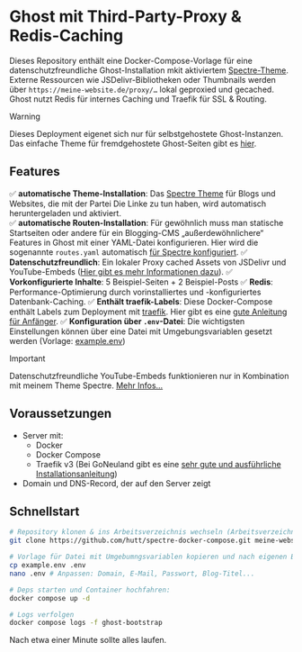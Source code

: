 # Ghost mit Third-Party-Proxy & Redis-Caching

Dieses Repository enthält eine Docker-Compose-Vorlage für eine datenschutzfreundliche Ghost-Installation mkit aktiviertem [Spectre-Theme](https://github.com/hutt/spectre). Externe Ressourcen wie JSDelivr-Bibliotheken oder Thumbnails werden über `https://meine-website.de/proxy/…` lokal geproxied und gecached. Ghost nutzt Redis für internes Caching und Traefik für SSL & Routing. 

> [!WARNING]
> Dieses Deployment eigenet sich nur für selbstgehostete Ghost-Instanzen. Das einfache Theme für fremdgehostete Ghost-Seiten gibt es [hier](https://github.com/hutt/spectre).

## Features
✅ **automatische Theme-Installation**: Das [Spectre Theme](https://github.com/hutt/spectre) für Blogs und Websites, die mit der Partei Die Linke zu tun haben, wird automatisch heruntergeladen und aktiviert.  
✅ **automatische Routen-Installation**: Für gewöhnlich muss man statische Startseiten oder andere für ein Blogging-CMS „außerdewöhnlichere“ Features in Ghost mit einer YAML-Datei konfigurieren. Hier wird die sogenannte `routes.yaml` automatisch [für Spectre konfiguriert](bootstrap/routes.yaml).
✅ **Datenschutzfreundlich**: Ein lokaler Proxy cached Assets von JSDelivr und YouTube-Embeds ([Hier gibt es mehr Informationen dazu](https://github.com/hutt/spectre/blob/main/README.de.md#datenschutzfreundliche-youtube-video-einbettungen)). 
✅ **Vorkonfigurierte Inhalte**: 5 Beispiel-Seiten + 2 Beispiel-Posts
✅ **Redis**: Performance-Optimierung durch vorinstalliertes und -konfiguriertes Datenbank-Caching. 
✅ **Enthält traefik-Labels**: Diese Docker-Compose enthält Labels zum Deployment mit [traefik](https://traefik.io/). Hier gibt es eine [gute Anleitung für Anfänger](https://goneuland.de/traefik-v3-installation-konfiguration-und-crowdsec-security/).
✅ **Konfiguration über `.env`-Datei**: Die wichtigsten Einstellungen können über eine Datei mit Umgebungsvariablen gesetzt werden (Vorlage: [example.env](example.env))

> [!IMPORTANT]
> Datenschutzfreundliche YouTube-Embeds funktionieren nur in Kombination mit meinem Theme Spectre. [Mehr Infos…](https://github.com/hutt/spectre/blob/main/README.de.md#datenschutzfreundliche-youtube-video-einbettungen)

## Voraussetzungen

- Server mit:
  - Docker
  - Docker Compose
  - Traefik v3 (Bei GoNeuland gibt es eine [sehr gute und ausführliche Installationsanleitung](https://goneuland.de/traefik-v3-installation-konfiguration-und-crowdsec-security/))
- Domain und DNS-Record, der auf den Server zeigt

## Schnellstart

```bash
# Repository klonen & ins Arbeitsverzeichnis wechseln (Arbeitsverzeichnis ist hier "meine-website.de")
git clone https://github.com/hutt/spectre-docker-compose.git meine-website.de && cd meine-website.de

# Vorlage für Datei mit Umgebumngsvariablen kopieren und nach eigenen Bedürfnissen anpassen
cp example.env .env
nano .env # Anpassen: Domain, E-Mail, Passwort, Blog-Titel...

# Deps starten und Container hochfahren:
docker compose up -d

# Logs verfolgen
docker compose logs -f ghost-bootstrap
```

Nach etwa einer Minute sollte alles laufen.
